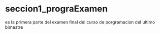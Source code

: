 # seccion1_prograExamen
es la primera parte del examen final del curso de porgramacion del ultimo bimestre
